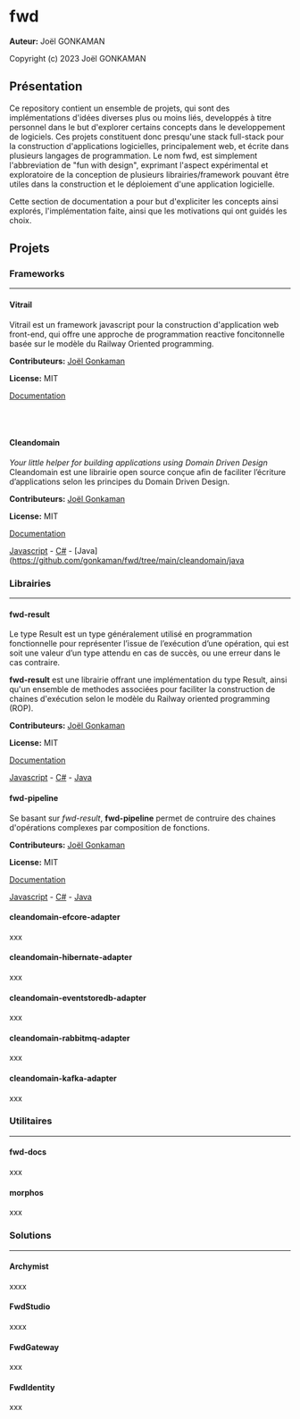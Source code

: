 # fwd

**Auteur:** Joël GONKAMAN

Copyright (c) 2023 Joël GONKAMAN



## Présentation

Ce repository contient un ensemble de projets, qui sont des implémentations d'idées diverses plus ou moins liés, developpés à titre personnel dans le but d'explorer certains concepts dans le developpement de logiciels. Ces projets constituent donc presqu'une stack full-stack pour la construction d'applications logicielles, principalement web, et écrite dans plusieurs langages de programmation. Le nom fwd, est simplement l'abbreviation de "fun with design", exprimant l'aspect expérimental et exploratoire de la conception de plusieurs librairies/framework pouvant être utiles dans la construction et le déploiement d'une application logicielle.

Cette section de documentation a pour but d'expliciter les concepts ainsi explorés, l'implémentation faite, ainsi que les motivations qui ont guidés les choix.



## Projets



### Frameworks

---

#### Vitrail

Vitrail est un framework javascript pour la construction d'application web front-end, qui offre une approche de programmation reactive foncitonnelle basée sur le modèle du Railway Oriented programming.

**Contributeurs:** [Joël Gonkaman](https://github.com/gonkaman)

**License:** MIT

[Documentation](https://github.com/gonkaman/fwd/tree/main/vitrail/docs)

<br/><br/>

#### Cleandomain

_Your little helper for building applications using Domain Driven Design_
Cleandomain est une librairie open source conçue afin de faciliter l’écriture d’applications selon les principes du Domain Driven Design.

**Contributeurs:** [Joël Gonkaman](https://github.com/gonkaman)

**License:** MIT

[Documentation](https://github.com/gonkaman/fwd/tree/main/cleandomain/docs)

[Javascript](https://github.com/gonkaman/fwd/tree/main/cleandomain/js) - [C#](https://github.com/gonkaman/fwd/tree/main/cleandomain/dotnet) - [Java](https://github.com/gonkaman/fwd/tree/main/cleandomain/java





### Librairies

---



#### fwd-result

Le type Result est un type généralement utilisé en programmation fonctionnelle pour représenter l’issue de l’exécution d’une opération, qui est soit une valeur d’un type attendu en cas de succès, ou une erreur dans le cas contraire.

**fwd-result** est une librairie offrant une implémentation du type Result, ainsi qu'un ensemble de methodes associées pour faciliter la construction de chaines d'exécution selon le modèle du Railway oriented programming (ROP).

**Contributeurs:** [Joël Gonkaman](https://github.com/gonkaman)

**License:** MIT

[Documentation](https://github.com/gonkaman/fwd/tree/main/result/docs)

[Javascript](https://github.com/gonkaman/fwd/tree/main/result/js) - [C#](https://github.com/gonkaman/fwd/tree/main/result/dotnet) - [Java](https://github.com/gonkaman/fwd/tree/main/result/java)



#### fwd-pipeline

Se basant sur *fwd-result*, **fwd-pipeline** permet de contruire des chaines d'opérations complexes par composition de fonctions.

**Contributeurs:** [Joël Gonkaman](https://github.com/gonkaman)

**License:** MIT

[Documentation](https://github.com/gonkaman/fwd/tree/main/pipeline/docs)

[Javascript](https://github.com/gonkaman/fwd/tree/main/pipeline/js) - [C#](https://github.com/gonkaman/fwd/tree/main/pipeline/dotnet) - [Java](https://github.com/gonkaman/fwd/tree/main/pipeline/java)



#### cleandomain-efcore-adapter

xxx



#### cleandomain-hibernate-adapter

xxx



#### cleandomain-eventstoredb-adapter

xxx



#### cleandomain-rabbitmq-adapter

xxx



#### cleandomain-kafka-adapter

xxx







### Utilitaires

---



#### fwd-docs

xxx



#### morphos

xxx





### Solutions

---



#### Archymist

xxxx



#### FwdStudio

xxxx



#### FwdGateway

xxx



#### FwdIdentity

xxx




